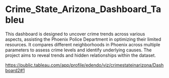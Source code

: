 # Crime_State_Arizona_Dashboard_Tableu

This dashboard is designed to uncover crime trends across various aspects, assisting the Phoenix Police Department in optimizing their limited resources. It compares different neighborhoods in Phoenix across multiple parameters to assess crime levels and identify underlying causes. The project aims to reveal trends and hidden relationships within the dataset.

https://public.tableau.com/app/profile/edendo/viz/crimestateinarizona/Dashboard2#1
